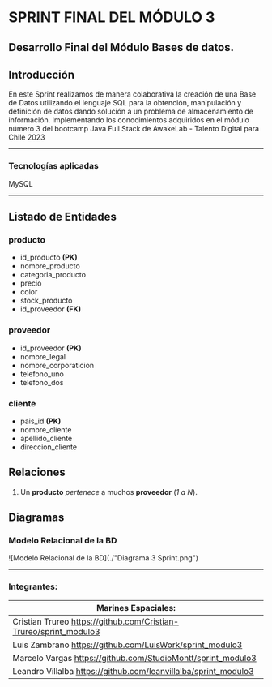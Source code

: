 # SPRINT FINAL DEL MÓDULO 3

## Desarrollo Final del Módulo Bases de datos.

## Introducción

En este Sprint realizamos de manera colaborativa la creación de una Base de Datos utilizando el lenguaje SQL para la obtención, manipulación y
definición de datos dando solución a un problema de almacenamiento de información.
Implementando los conocimientos adquiridos en el módulo número 3 del bootcamp Java Full Stack de AwakeLab - Talento Digital para Chile 2023

---

### Tecnologías aplicadas

MySQL

---

## Listado de Entidades

### producto

- id_producto **(PK)**
- nombre_producto
- categoria_producto
- precio
- color
- stock_producto
- id_proveedor **(FK)**

### proveedor

- id_proveedor **(PK)**
- nombre_legal
- nombre_corporaticion
- telefono_uno
- telefono_dos

### cliente

- pais_id **(PK)**
- nombre_cliente
- apellido_cliente
- direccion_cliente

## Relaciones

1. Un **producto** _pertenece_ a muchos **proveedor** (_1 a N_).

## Diagramas

### Modelo Relacional de la BD

![Modelo Relacional de la BD](./"Diagrama 3 Sprint.png")

---

### Integrantes:

| Marines Espaciales:                                               |
| ----------------------------------------------------------------- |
| Cristian Trureo https://github.com/Cristian-Trureo/sprint_modulo3 |
| Luis Zambrano https://github.com/LuisWork/sprint_modulo3          |
| Marcelo Vargas https://github.com/StudioMontt/sprint_modulo3      |
| Leandro Villalba https://github.com/leanvillalba/sprint_modulo3   |
